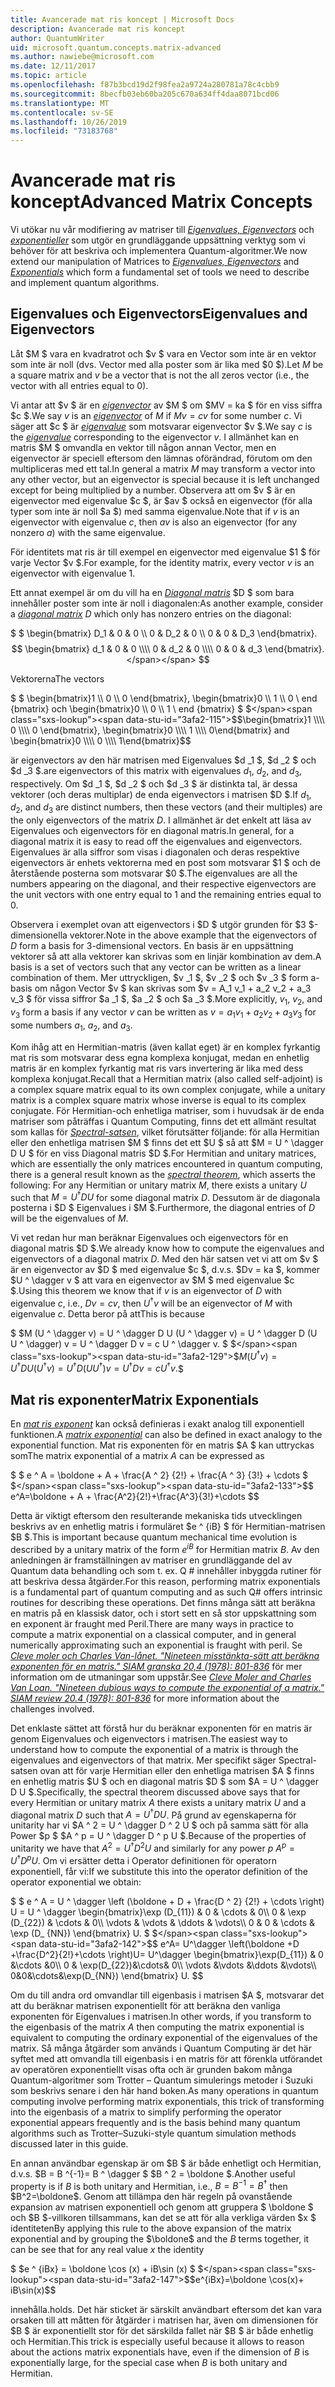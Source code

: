 ```yaml
---
title: Avancerade mat ris koncept | Microsoft Docs
description: Avancerade mat ris koncept
author: QuantumWriter
uid: microsoft.quantum.concepts.matrix-advanced
ms.author: nawiebe@microsoft.com
ms.date: 12/11/2017
ms.topic: article
ms.openlocfilehash: f87b3bcd19d2f98fea2a9724a280781a78c4cbb9
ms.sourcegitcommit: 8becfb03eb60ba205c670a634ff4daa8071bcd06
ms.translationtype: MT
ms.contentlocale: sv-SE
ms.lasthandoff: 10/26/2019
ms.locfileid: "73183768"
---
```

# <a name="advanced-matrix-concepts"></a><span data-ttu-id="3afa2-103">Avancerade mat ris koncept</span><span class="sxs-lookup"><span data-stu-id="3afa2-103">Advanced Matrix Concepts</span></span> #

<span data-ttu-id="3afa2-104">Vi utökar nu vår modifiering av matriser till [*Eigenvalues, Eigenvectors*](https://en.wikipedia.org/wiki/Eigenvalues_and_eigenvectors) och [*exponentieller*](https://en.wikipedia.org/wiki/Matrix_exponential) som utgör en grundläggande uppsättning verktyg som vi behöver för att beskriva och implementera Quantum-algoritmer.</span><span class="sxs-lookup"><span data-stu-id="3afa2-104">We now extend our manipulation of Matrices to [*Eigenvalues, Eigenvectors*](https://en.wikipedia.org/wiki/Eigenvalues_and_eigenvectors) and [*Exponentials*](https://en.wikipedia.org/wiki/Matrix_exponential) which form a fundamental set of tools we need to describe and implement quantum algorithms.</span></span>

## <a name="eigenvalues-and-eigenvectors"></a><span data-ttu-id="3afa2-105">Eigenvalues och Eigenvectors</span><span class="sxs-lookup"><span data-stu-id="3afa2-105">Eigenvalues and Eigenvectors</span></span> ##

<span data-ttu-id="3afa2-106">Låt $M $ vara en kvadratrot och $v $ vara en Vector som inte är en vektor som inte är noll (dvs. Vector med alla poster som är lika med $0 $).</span><span class="sxs-lookup"><span data-stu-id="3afa2-106">Let $M$ be a square matrix and $v$ be a vector that is not the all zeros vector (i.e., the vector with all entries equal to $0$).</span></span>

<span data-ttu-id="3afa2-107">Vi antar att $v $ är en [*eigenvector*](https://en.wikipedia.org/wiki/Eigenvalues_and_eigenvectors) av $M $ om $MV = ka $ för en viss siffra $c $.</span><span class="sxs-lookup"><span data-stu-id="3afa2-107">We say $v$ is an [*eigenvector*](https://en.wikipedia.org/wiki/Eigenvalues_and_eigenvectors) of  $M$ if $Mv = cv$ for some number $c$.</span></span> <span data-ttu-id="3afa2-108">Vi säger att $c $ är [*eigenvalue*](https://en.wikipedia.org/wiki/Eigenvalues_and_eigenvectors) som motsvarar eigenvector $v $.</span><span class="sxs-lookup"><span data-stu-id="3afa2-108">We say $c$ is the [*eigenvalue*](https://en.wikipedia.org/wiki/Eigenvalues_and_eigenvectors) corresponding to the eigenvector $v$.</span></span> <span data-ttu-id="3afa2-109">I allmänhet kan en matris $M $ omvandla en vektor till någon annan Vector, men en eigenvector är speciell eftersom den lämnas oförändrad, förutom om den multipliceras med ett tal.</span><span class="sxs-lookup"><span data-stu-id="3afa2-109">In general a matrix $M$ may transform a vector into any other vector, but an eigenvector is special because it is left unchanged except for being multiplied by a number.</span></span> <span data-ttu-id="3afa2-110">Observera att om $v $ är en eigenvector med eigenvalue $c $, är $av $ också en eigenvector (för alla typer som inte är noll $a $) med samma eigenvalue.</span><span class="sxs-lookup"><span data-stu-id="3afa2-110">Note that if $v$ is an eigenvector with eigenvalue $c$, then $av$ is also an eigenvector (for any nonzero $a$) with the same eigenvalue.</span></span>

<span data-ttu-id="3afa2-111">För identitets mat ris är till exempel en eigenvector med eigenvalue $1 $ för varje Vector $v $.</span><span class="sxs-lookup"><span data-stu-id="3afa2-111">For example, for the identity matrix, every vector $v$ is an eigenvector with eigenvalue $1$.</span></span>

<span data-ttu-id="3afa2-112">Ett annat exempel är om du vill ha en [*Diagonal matris*](https://en.wikipedia.org/wiki/Diagonal_matrix) $D $ som bara innehåller poster som inte är noll i diagonalen:</span><span class="sxs-lookup"><span data-stu-id="3afa2-112">As another example, consider a [*diagonal matrix*](https://en.wikipedia.org/wiki/Diagonal_matrix) $D$ which only has nonzero entries on the diagonal:</span></span>

<span data-ttu-id="3afa2-113">$ $ \begin{bmatrix} D_1 & 0 & 0 \\\\ 0 & D_2 & 0 \\\\ 0 & 0 & D_3 \end{bmatrix}.</span><span class="sxs-lookup"><span data-stu-id="3afa2-113">$$ \begin{bmatrix} d_1 & 0 & 0 \\\\ 0 & d_2 & 0 \\\\ 0 & 0 & d_3 \end{bmatrix}.</span></span>
$$

<span data-ttu-id="3afa2-114">Vektorerna</span><span class="sxs-lookup"><span data-stu-id="3afa2-114">The vectors</span></span>

<span data-ttu-id="3afa2-115">$ $ \begin{bmatrix}1 \\\\ 0 \\\\ 0 \end{bmatrix}, \begin{bmatrix}0 \\\\ 1 \\\\ 0 \ end {bmatrix} och \begin{bmatrix}0 \\\\ 0 \\\\ 1 \ end {bmatrix} $ $</span><span class="sxs-lookup"><span data-stu-id="3afa2-115">$$\begin{bmatrix}1 \\\\ 0 \\\\ 0 \end{bmatrix}, \begin{bmatrix}0 \\\\ 1 \\\\ 0\end{bmatrix} and \begin{bmatrix}0 \\\\ 0 \\\\ 1\end{bmatrix}$$</span></span>

<span data-ttu-id="3afa2-116">är eigenvectors av den här matrisen med Eigenvalues $d _1 $, $d _2 $ och $d _3 $.</span><span class="sxs-lookup"><span data-stu-id="3afa2-116">are eigenvectors of this matrix with eigenvalues  $d_1$, $d_2$, and $d_3$, respectively.</span></span> <span data-ttu-id="3afa2-117">Om $d _1 $, $d _2 $ och $d _3 $ är distinkta tal, är dessa vektorer (och deras multiplar) de enda eigenvectors i matrisen $D $.</span><span class="sxs-lookup"><span data-stu-id="3afa2-117">If $d_1$, $d_2$, and $d_3$ are distinct numbers, then these vectors (and their multiples) are the only eigenvectors of the matrix $D$.</span></span> <span data-ttu-id="3afa2-118">I allmänhet är det enkelt att läsa av Eigenvalues och eigenvectors för en diagonal matris.</span><span class="sxs-lookup"><span data-stu-id="3afa2-118">In general, for a diagonal matrix it is easy to read off the eigenvalues and eigenvectors.</span></span> <span data-ttu-id="3afa2-119">Eigenvalues är alla siffror som visas i diagonalen och deras respektive eigenvectors är enhets vektorerna med en post som motsvarar $1 $ och de återstående posterna som motsvarar $0 $.</span><span class="sxs-lookup"><span data-stu-id="3afa2-119">The eigenvalues are all the numbers appearing on the diagonal, and their respective eigenvectors are the unit vectors with one entry equal to $1$ and the remaining entries equal to $0$.</span></span>

<span data-ttu-id="3afa2-120">Observera i exemplet ovan att eigenvectors i $D $ utgör grunden för $3 $-dimensionella vektorer.</span><span class="sxs-lookup"><span data-stu-id="3afa2-120">Note in the above example that the eigenvectors of $D$ form a basis for $3$-dimensional vectors.</span></span> <span data-ttu-id="3afa2-121">En basis är en uppsättning vektorer så att alla vektorer kan skrivas som en linjär kombination av dem.</span><span class="sxs-lookup"><span data-stu-id="3afa2-121">A basis is a set of vectors such that any vector can be written as a linear combination of them.</span></span> <span data-ttu-id="3afa2-122">Mer uttryckligen, $v _1 $, $v _2 $ och $v _3 $ form a-basis om någon Vector $v $ kan skrivas som $v = A_1 v_1 + a_2 v_2 + a_3 v_3 $ för vissa siffror $a _1 $, $a _2 $ och $a _3 $.</span><span class="sxs-lookup"><span data-stu-id="3afa2-122">More explicitly, $v_1$, $v_2$, and $v_3$ form a basis if any vector $v$ can be written as $v=a_1 v_1 + a_2 v_2 + a_3 v_3$ for some numbers $a_1$, $a_2$, and $a_3$.</span></span>

<span data-ttu-id="3afa2-123">Kom ihåg att en Hermitian-matris (även kallat eget) är en komplex fyrkantig mat ris som motsvarar dess egna komplexa konjugat, medan en enhetlig matris är en komplex fyrkantig mat ris vars invertering är lika med dess komplexa konjugat.</span><span class="sxs-lookup"><span data-stu-id="3afa2-123">Recall that a Hermitian matrix (also called self-adjoint) is a complex square matrix equal to its own complex conjugate, while a unitary matrix is a complex square matrix whose inverse is equal to its complex conjugate.</span></span>
<span data-ttu-id="3afa2-124">För Hermitian-och enhetliga matriser, som i huvudsak är de enda matriser som påträffas i Quantum Computing, finns det ett allmänt resultat som kallas för [*Spectral-satsen*](https://en.wikipedia.org/wiki/Spectral_theorem), vilket förutsätter följande: för alla Hermitian eller den enhetliga matrisen $M $ finns det ett $U $ så att $M = U ^ \dagger D U $ för en viss Diagonal matris $D $.</span><span class="sxs-lookup"><span data-stu-id="3afa2-124">For Hermitian and unitary matrices, which are essentially the only matrices encountered in quantum computing, there is a general result known as the [*spectral theorem*](https://en.wikipedia.org/wiki/Spectral_theorem), which asserts the following: For any Hermitian or unitary matrix $M$, there exists a unitary $U$ such that $M=U^\dagger D U$ for some diagonal matrix $D$.</span></span> <span data-ttu-id="3afa2-125">Dessutom är de diagonala posterna i $D $ Eigenvalues i $M $.</span><span class="sxs-lookup"><span data-stu-id="3afa2-125">Furthermore, the diagonal entries of $D$ will be the eigenvalues of $M$.</span></span>

<span data-ttu-id="3afa2-126">Vi vet redan hur man beräknar Eigenvalues och eigenvectors för en diagonal matris $D $.</span><span class="sxs-lookup"><span data-stu-id="3afa2-126">We already know how to compute the eigenvalues and eigenvectors of a diagonal matrix $D$.</span></span> <span data-ttu-id="3afa2-127">Med den här satsen vet vi att om $v $ är en eigenvector av $D $ med eigenvalue $c $, d.v.s. $Dv = ka $, kommer $U ^ \dagger v $ att vara en eigenvector av $M $ med eigenvalue $c $.</span><span class="sxs-lookup"><span data-stu-id="3afa2-127">Using this theorem we know that if $v$ is an eigenvector of $D$ with eigenvalue $c$, i.e., $Dv = cv$, then $U^\dagger v$ will be an eigenvector of $M$ with eigenvalue $c$.</span></span> <span data-ttu-id="3afa2-128">Detta beror på att</span><span class="sxs-lookup"><span data-stu-id="3afa2-128">This is because</span></span>

<span data-ttu-id="3afa2-129">$ $M (U ^ \dagger v) = U ^ \dagger D U (U ^ \dagger v) = U ^ \dagger D (U U ^ \dagger) v = U ^ \dagger D v = c U ^ \dagger v. $ $</span><span class="sxs-lookup"><span data-stu-id="3afa2-129">$$M(U^\dagger v) = U^\dagger D U  (U^\dagger v) =U^\dagger D (U  U^\dagger) v = U^\dagger D v = c U^\dagger v.$$</span></span>

## <a name="matrix-exponentials"></a><span data-ttu-id="3afa2-130">Mat ris exponenter</span><span class="sxs-lookup"><span data-stu-id="3afa2-130">Matrix Exponentials</span></span>
<span data-ttu-id="3afa2-131">En [*mat ris exponent*](https://en.wikipedia.org/wiki/Matrix_exponential) kan också definieras i exakt analog till exponentiell funktionen.</span><span class="sxs-lookup"><span data-stu-id="3afa2-131">A [*matrix exponential*](https://en.wikipedia.org/wiki/Matrix_exponential) can also be defined in exact analogy to the exponential function.</span></span>  <span data-ttu-id="3afa2-132">Mat ris exponenten för en matris $A $ kan uttryckas som</span><span class="sxs-lookup"><span data-stu-id="3afa2-132">The matrix exponential of a matrix $A$ can be expressed as</span></span>

<span data-ttu-id="3afa2-133">$ $ e ^ A = \boldone + A + \frac{A ^ 2} {2!} + \frac{A ^ 3} {3!} + \cdots $ $</span><span class="sxs-lookup"><span data-stu-id="3afa2-133">$$ e^A=\boldone + A + \frac{A^2}{2!}+\frac{A^3}{3!}+\cdots $$</span></span>

<span data-ttu-id="3afa2-134">Detta är viktigt eftersom den resulterande mekaniska tids utvecklingen beskrivs av en enhetlig matris i formuläret $e ^ {iB} $ för Hermitian-matrisen $B $.</span><span class="sxs-lookup"><span data-stu-id="3afa2-134">This is important because quantum mechanical time evolution is described by a unitary matrix of the form $e^{iB}$ for Hermitian matrix $B$.</span></span>  <span data-ttu-id="3afa2-135">Av den anledningen är framställningen av matriser en grundläggande del av Quantum data behandling och som t. ex. Q # innehåller inbyggda rutiner för att beskriva dessa åtgärder.</span><span class="sxs-lookup"><span data-stu-id="3afa2-135">For this reason, performing matrix exponentials is a fundamental part of quantum computing and as such Q# offers intrinsic routines for describing these operations.</span></span>
<span data-ttu-id="3afa2-136">Det finns många sätt att beräkna en matris på en klassisk dator, och i stort sett en så stor uppskattning som en exponent är fraught med Peril.</span><span class="sxs-lookup"><span data-stu-id="3afa2-136">There are many ways in practice to compute a matrix exponential on a classical computer, and in general numerically approximating such an exponential is fraught with peril.</span></span>  <span data-ttu-id="3afa2-137">Se [*Cleve moler och Charles Van-lånet. "Nineteen misstänkta-sätt att beräkna exponenten för en matris." SIAM granska 20,4 (1978): 801-836*](https://doi.org/10.1137/S00361445024180) för mer information om de utmaningar som uppstår.</span><span class="sxs-lookup"><span data-stu-id="3afa2-137">See [*Cleve Moler and Charles Van Loan. "Nineteen dubious ways to compute the exponential of a matrix." SIAM review 20.4 (1978): 801-836*](https://doi.org/10.1137/S00361445024180) for more information about the challenges involved.</span></span>

<span data-ttu-id="3afa2-138">Det enklaste sättet att förstå hur du beräknar exponenten för en matris är genom Eigenvalues och eigenvectors i matrisen.</span><span class="sxs-lookup"><span data-stu-id="3afa2-138">The easiest way to understand how to compute the exponential of a matrix is through the eigenvalues and eigenvectors of that matrix.</span></span>  <span data-ttu-id="3afa2-139">Mer specifikt säger Spectral-satsen ovan att för varje Hermitian eller den enhetliga matrisen $A $ finns en enhetlig matris $U $ och en diagonal matris $D $ som $A = U ^ \dagger D U $.</span><span class="sxs-lookup"><span data-stu-id="3afa2-139">Specifically, the spectral theorem discussed above says that for every Hermitian or unitary matrix $A$ there exists a unitary matrix $U$ and a diagonal matrix $D$ such that $A=U^\dagger D U$.</span></span>  <span data-ttu-id="3afa2-140">På grund av egenskaperna för unitarity har vi $A ^ 2 = U ^ \dagger D ^ 2 U $ och på samma sätt för alla Power $p $ $A ^ p = U ^ \dagger D ^ p U $.</span><span class="sxs-lookup"><span data-stu-id="3afa2-140">Because of the properties of unitarity we have that $A^2 = U^\dagger D^2 U$ and similarly for any power $p$ $A^p = U^\dagger D^p U$.</span></span>  <span data-ttu-id="3afa2-141">Om vi ersätter detta i Operator definitionen för operatorn exponentiell, får vi:</span><span class="sxs-lookup"><span data-stu-id="3afa2-141">If we substitute this into the operator definition of the operator exponential we obtain:</span></span>

<span data-ttu-id="3afa2-142">$ $ e ^ A = U ^ \dagger \left (\boldone + D + \frac{D ^ 2} {2!} + \cdots \right) U = U ^ \dagger \begin{bmatrix}\exp (D_{11}) & 0 & \cdots & 0\\\\ 0 & \exp (D_{22}) & \cdots & 0\\\\ \vdots & \vdots & \ddots & \vdots\\\\ 0 & 0 & \cdots & \exp (D_ {NN}) \end{bmatrix} U. $ $</span><span class="sxs-lookup"><span data-stu-id="3afa2-142">$$ e^A= U^\dagger \left(\boldone +D +\frac{D^2}{2!}+\cdots \right)U= U^\dagger \begin{bmatrix}\exp(D_{11}) & 0 &\cdots &0\\\\ 0 & \exp(D_{22})&\cdots& 0\\\\ \vdots &\vdots &\ddots &\vdots\\\\ 0&0&\cdots&\exp(D_{NN}) \end{bmatrix} U. $$</span></span>

<span data-ttu-id="3afa2-143">Om du till andra ord omvandlar till eigenbasis i matrisen $A $, motsvarar det att du beräknar matrisen exponentiellt för att beräkna den vanliga exponenten för Eigenvalues i matrisen.</span><span class="sxs-lookup"><span data-stu-id="3afa2-143">In other words, if you transform to the eigenbasis of the matrix $A$ then computing the matrix exponential is equivalent to computing the ordinary exponential of the eigenvalues of the matrix.</span></span>  <span data-ttu-id="3afa2-144">Så många åtgärder som används i Quantum Computing är det här syftet med att omvandla till eigenbasis i en matris för att förenkla utförandet av operatören exponentiellt visas ofta och är grunden bakom många Quantum-algoritmer som Trotter – Quantum simulerings metoder i Suzuki som beskrivs senare i den här hand boken.</span><span class="sxs-lookup"><span data-stu-id="3afa2-144">As many operations in quantum computing involve performing matrix exponentials, this trick of transforming into the eigenbasis of a matrix to simplify performing the operator exponential appears frequently and is the basis behind many quantum algorithms such as Trotter–Suzuki-style quantum simulation methods discussed later in this guide.</span></span>

<span data-ttu-id="3afa2-145">En annan användbar egenskap är om $B $ är både enhetligt och Hermitian, d.v.s. $B = B ^{-1}= B ^ \dagger $ $B ^ 2 = \boldone $.</span><span class="sxs-lookup"><span data-stu-id="3afa2-145">Another useful property is if $B$ is both unitary and Hermitian, i.e., $B=B^{-1}=B^\dagger$ then $B^2=\boldone$.</span></span> <span data-ttu-id="3afa2-146">Genom att tillämpa den här regeln på ovanstående expansion av matrisen exponentiell och genom att gruppera $ \boldone $ och $B $-villkoren tillsammans, kan det se att för alla verkliga värden $x $ identiteten</span><span class="sxs-lookup"><span data-stu-id="3afa2-146">By applying this rule to the above expansion of the matrix exponential and by grouping the $\boldone$ and the $B$ terms together, it can be see that for any real value $x$ the identity</span></span>

<span data-ttu-id="3afa2-147">$ $e ^ {iBx} = \boldone \cos (x) + iB\sin (x) $ $</span><span class="sxs-lookup"><span data-stu-id="3afa2-147">$$e^{iBx}=\boldone \cos(x)+ iB\sin(x)$$</span></span>


<span data-ttu-id="3afa2-148">innehålla.</span><span class="sxs-lookup"><span data-stu-id="3afa2-148">holds.</span></span> <span data-ttu-id="3afa2-149">Det här sticket är särskilt användbart eftersom det kan vara orsaken till att måtten för åtgärder i matrisen har, även om dimensionen för $B $ är exponentiellt stor för det särskilda fallet när $B $ är både enhetlig och Hermitian.</span><span class="sxs-lookup"><span data-stu-id="3afa2-149">This trick is especially useful because it allows to reason about the actions matrix exponentials have, even if the dimension of $B$ is exponentially large, for the special case when $B$ is both unitary and Hermitian.</span></span>
